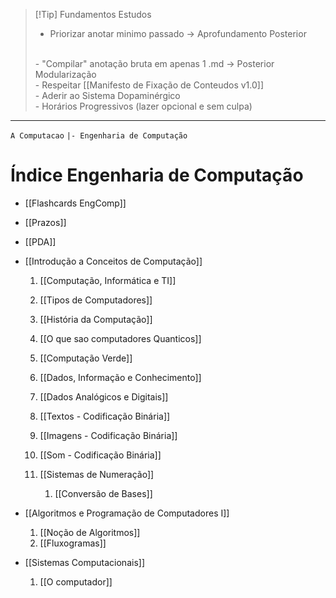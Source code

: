
> [!Tip] Fundamentos Estudos
> - Priorizar anotar minimo passado -> Aprofundamento Posterior
> <br>
> - "Compilar" anotação bruta em apenas 1 .md -> Posterior Modularização
> <br>
> - Respeitar [[Manifesto de Fixação de Conteudos v1.0]]
> <br>
> - Aderir ao Sistema Dopaminérgico
> <br>
> - Horários Progressivos (lazer opcional e sem culpa)

---
`A Computacao`
`|- Engenharia de Computação`

# Índice Engenharia de Computação
- [[Flashcards EngComp]]
- [[Prazos]]
- [[PDA]]

-  [[Introdução a Conceitos de Computação]]
	1. [[Computação, Informática e TI]]
	2. [[Tipos de Computadores]]
	3. [[História da Computação]]
	4. [[O que sao computadores Quanticos]]
	5. [[Computação Verde]]
	
	6. [[Dados, Informação e Conhecimento]]
	7. [[Dados Analógicos e Digitais]]
	8. [[Textos - Codificação Binária]]
	9. [[Imagens - Codificação Binária]]
	10. [[Som - Codificação Binária]]
	11. [[Sistemas de Numeração]]
		1. [[Conversão de Bases]]

-  [[Algoritmos e Programação de Computadores I]]
	1. [[Noção de Algoritmos]]
	2. [[Fluxogramas]]

-  [[Sistemas Computacionais]]
	1. [[O computador]]